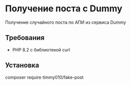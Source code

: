 # Получение поста с Dummy 
  
Получение случайного поста по АПИ из сервиса Dummy  
  
## Требования  
  
- PHP 8.2 с библиотекой curl
  
## Установка  

composer require timmy010/fake-post